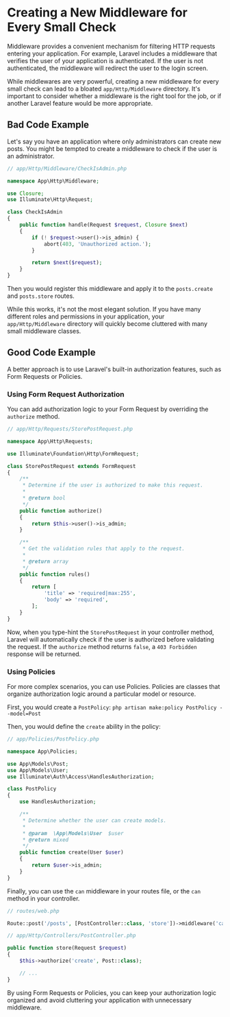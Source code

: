 # Creating a New Middleware for Every Small Check

Middleware provides a convenient mechanism for filtering HTTP requests entering your application. For example, Laravel includes a middleware that verifies the user of your application is authenticated. If the user is not authenticated, the middleware will redirect the user to the login screen.

While middlewares are very powerful, creating a new middleware for every small check can lead to a bloated `app/Http/Middleware` directory. It's important to consider whether a middleware is the right tool for the job, or if another Laravel feature would be more appropriate.

## Bad Code Example

Let's say you have an application where only administrators can create new posts. You might be tempted to create a middleware to check if the user is an administrator.

```php
// app/Http/Middleware/CheckIsAdmin.php

namespace App\Http\Middleware;

use Closure;
use Illuminate\Http\Request;

class CheckIsAdmin
{
    public function handle(Request $request, Closure $next)
    {
        if (! $request->user()->is_admin) {
            abort(403, 'Unauthorized action.');
        }

        return $next($request);
    }
}
```

Then you would register this middleware and apply it to the `posts.create` and `posts.store` routes.

While this works, it's not the most elegant solution. If you have many different roles and permissions in your application, your `app/Http/Middleware` directory will quickly become cluttered with many small middleware classes.

## Good Code Example

A better approach is to use Laravel's built-in authorization features, such as Form Requests or Policies.

### Using Form Request Authorization

You can add authorization logic to your Form Request by overriding the `authorize` method.

```php
// app/Http/Requests/StorePostRequest.php

namespace App\Http\Requests;

use Illuminate\Foundation\Http\FormRequest;

class StorePostRequest extends FormRequest
{
    /**
     * Determine if the user is authorized to make this request.
     *
     * @return bool
     */
    public function authorize()
    {
        return $this->user()->is_admin;
    }

    /**
     * Get the validation rules that apply to the request.
     *
     * @return array
     */
    public function rules()
    {
        return [
            'title' => 'required|max:255',
            'body' => 'required',
        ];
    }
}
```

Now, when you type-hint the `StorePostRequest` in your controller method, Laravel will automatically check if the user is authorized before validating the request. If the `authorize` method returns `false`, a `403 Forbidden` response will be returned.

### Using Policies

For more complex scenarios, you can use Policies. Policies are classes that organize authorization logic around a particular model or resource.

First, you would create a `PostPolicy`:
`php artisan make:policy PostPolicy --model=Post`

Then, you would define the `create` ability in the policy:

```php
// app/Policies/PostPolicy.php

namespace App\Policies;

use App\Models\Post;
use App\Models\User;
use Illuminate\Auth\Access\HandlesAuthorization;

class PostPolicy
{
    use HandlesAuthorization;

    /**
     * Determine whether the user can create models.
     *
     * @param  \App\Models\User  $user
     * @return mixed
     */
    public function create(User $user)
    {
        return $user->is_admin;
    }
}
```

Finally, you can use the `can` middleware in your routes file, or the `can` method in your controller.

```php
// routes/web.php

Route::post('/posts', [PostController::class, 'store'])->middleware('can:create,App\Models\Post');
```

```php
// app/Http/Controllers/PostController.php

public function store(Request $request)
{
    $this->authorize('create', Post::class);

    // ...
}
```

By using Form Requests or Policies, you can keep your authorization logic organized and avoid cluttering your application with unnecessary middleware.
